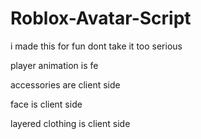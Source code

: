 # Roblox-Avatar-Script

i made this for fun dont take it too serious

player animation is fe

accessories are client side

face is client side

layered clothing is client side
